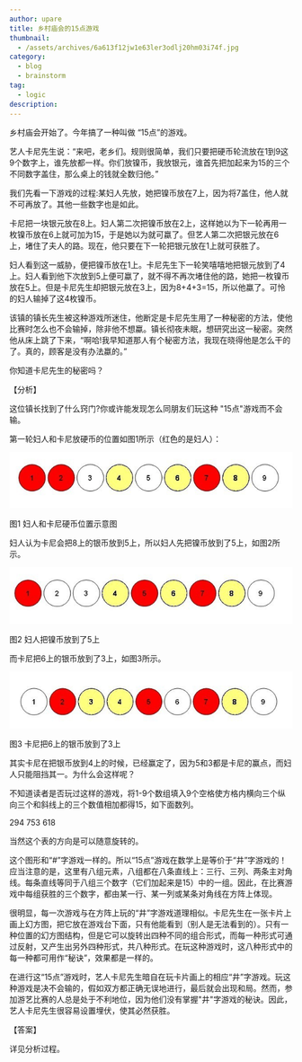 ```yaml
---
author: upare
title: 乡村庙会的15点游戏
thumbnail:
  - /assets/archives/6a613f12jw1e63ler3odlj20hm03i74f.jpg
category:
  - blog
  - brainstorm
tag:
  - logic
description: 
---
```

乡村庙会开始了。今年搞了一种叫做 “15点”的游戏。

艺人卡尼先生说：“来吧，老乡们。规则很简单，我们只要把硬币轮流放在1到9这9个数字上，谁先放都一样。你们放镍币，我放银元，谁首先把加起来为15的三个不同数字盖住，那么桌上的钱就全数归他。”

我们先看一下游戏的过程:某妇人先放，她把镍币放在7上，因为将7盖住，他人就不可再放了。其他一些数字也是如此。

卡尼把一块银元放在8上。妇人第二次把镍币放在2上，这样她以为下一轮再用一枚镍币放在6上就可加为15，于是她以为就可蠃了。但艺人第二次把银元放在6上，堵住了夫人的路。现在，他只要在下一轮把银元放在1上就可获胜了。

妇人看到这一威胁，便把镍币放在1上。卡尼先生下一轮笑嘻嘻地把银元放到了4上。妇人看到他下次放到5上便可蠃了，就不得不再次堵住他的路，她把一枚镍币放在5上。但是卡尼先生却把银元放在3上，因为8+4+3=15，所以他蠃了。可怜的妇人输掉了这4枚镍币。

该镇的镇长先生被这种游戏所迷住，他断定是卡尼先生用了一种秘密的方法，使他比赛时怎么也不会输掉，除非他不想蠃。镇长彻夜未眠，想研究出这一秘密。突然他从床上跳了下来，“啊哈!我早知道那人有个秘密方法，我现在晓得他是怎么干的了。真的，顾客是没有办法蠃的。”

你知道卡尼先生的秘密吗？

【分析】

这位镇长找到了什么窍门?你或许能发现怎么同朋友们玩这种 "15点"游戏而不会输。

第一轮妇人和卡尼放硬币的位置如图1所示（红色的是妇人）：

![](/assets/archives/6a613f12jw1e63ler3odlj20hm03i74f.jpg)

图1 妇人和卡尼硬币位置示意图

妇人认为卡尼会把8上的银币放到5上，所以妇人先把镍币放到了5上，如图2所示。

![](/assets/archives/6a613f12jw1e63lerdn0tj20hm03kdg0.jpg)

图2 妇人把镍币放到了5上

而卡尼把6上的银币放到了3上，如图3所示。

![](/assets/archives/6a613f12jw1e63letotv9j20hv03kaa8.jpg)

图3 卡尼把6上的银币放到了3上

其实卡尼在把银币放到4上的时候，已经赢定了，因为5和3都是卡尼的赢点，而妇人只能阻挡其一。为什么会这样呢？

不知道读者是否玩过这样的游戏，将1-9个数组填入9个空格使方格内横向三个纵向三个和斜线上的三个数值相加都得15，如下面数列。

294 753 618

当然这个表的方向是可以随意旋转的。

这个图形和“#”字游戏一样的。所以“15点”游戏在数学上是等价于“井”字游戏的！应当注意的是，这里有八组元素，八组都在八条直线上：三行、三列、两条主对角线。每条直线等同于八组三个数字（它们加起来是15）中的一组。因此，在比赛游戏中每组获胜的三个数字，都由某一行、某一列或某条对角线在方阵上体现。

很明显，每一次游戏与在方阵上玩的“井”字游戏道理相似。卡尼先生在一张卡片上画上幻方图，把它放在游戏台下面，只有他能看到（别人是无法看到的）。只有一种位置的幻方图结构，但是它可以旋转出四种不同的组合形式，而每一种形式可通过反射，又产生出另外四种形式，共八种形式。在玩这种游戏时，这八种形式中的每一种都可用作“秘诀”，效果都是一样的。

在进行这“15点”游戏时，艺人卡尼先生暗自在玩卡片画上的相应“井”字游戏。玩这种游戏是决不会输的，假如双方都正确无误地进行，最后就会出现和局。然而，参加游艺比赛的人总是处于不利地位，因为他们没有掌握"井"字游戏的秘诀。因此，艺人卡尼先生很容易设置埋伏，使其必然获胜。

【答案】

详见分析过程。